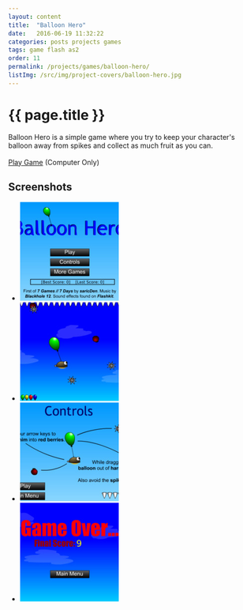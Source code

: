 ```yaml
---
layout: content
title:  "Balloon Hero"
date:   2016-06-19 11:32:22
categories: posts projects games
tags: game flash as2
order: 11
permalink: /projects/games/balloon-hero/
listImg: /src/img/project-covers/balloon-hero.jpg
---
```

<h1>{{ page.title }}</h1>
<p>
  Balloon Hero is a simple game where you try to keep your character's balloon away from spikes and collect as much fruit as you can.<br>
  <br>
  <a href="play">Play Game</a> (Computer Only)
</p>

<h2>Screenshots</h2>
<ul class="photo-gallery">
  <li>
    <a href="" data-box-img="/src/img/game-screens/balloon-hero.jpg">
      <img src="/src/img/game-screens-square/balloon-hero.jpg">
    </a>
  </li>
  <li>
    <a href="" data-box-img="/src/img/game-screens/balloon-hero-play.jpg">
      <img src="/src/img/game-screens-square/balloon-hero-play.jpg">
    </a>
  </li>
  <li>
    <a href="" data-box-img="/src/img/game-screens/balloon-hero-instructions.jpg">
      <img src="/src/img/game-screens-square/balloon-hero-instructions.jpg">
    </a>
  </li>
  <li>
    <a href="" data-box-img="/src/img/game-screens/balloon-hero-game-over.jpg">
      <img src="/src/img/game-screens-square/balloon-hero-game-over.jpg">
    </a>
  </li>
</ul>